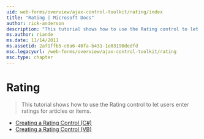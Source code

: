 ```yaml
---
uid: web-forms/overview/ajax-control-toolkit/rating/index
title: "Rating | Microsoft Docs"
author: rick-anderson
description: "This tutorial shows how to use the Rating control to let users enter ratings for articles or items."
ms.author: riande
ms.date: 11/14/2011
ms.assetid: 2af1ffb5-c6a6-40fa-b431-1e03190dedfd
msc.legacyurl: /web-forms/overview/ajax-control-toolkit/rating
msc.type: chapter
---
```

Rating
====================
> This tutorial shows how to use the Rating control to let users enter ratings for articles or items.


- [Creating a Rating Control (C#)](creating-a-rating-control-cs.md)
- [Creating a Rating Control (VB)](creating-a-rating-control-vb.md)
